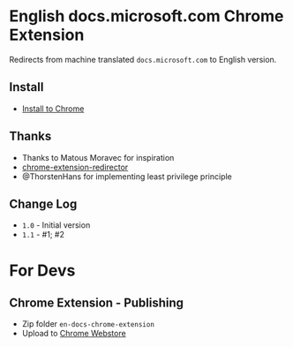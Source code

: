# English docs.microsoft.com Chrome Extension

Redirects from machine translated `docs.microsoft.com` to English version.

## Install

* [Install to Chrome](https://chrome.google.com/webstore/detail/english-docsmicrosoftcom/ggkanifnckjfjdmeclcakoboheakicgk)

## Thanks

* Thanks to Matous Moravec for inspiration
* [chrome-extension-redirector](https://github.com/bendavis78/chrome-extension-redirector/tree/master/redirector)
* @ThorstenHans for implementing least privilege principle

## Change Log

* `1.0` - Initial version
* `1.1` - #1; #2

# For Devs

## Chrome Extension - Publishing

* Zip folder `en-docs-chrome-extension`
* Upload to [Chrome Webstore](https://chrome.google.com/webstore/developer/dashboard)